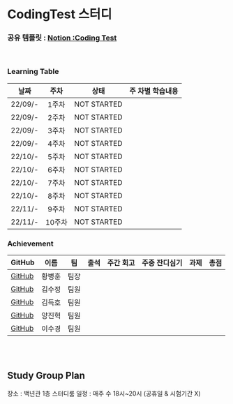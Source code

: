 # CodingTest 스터디


### 공유 템플릿 : [Notion :Coding Test](https://www.notion.so/CodingTest-Study-b2273afae53c4f2e93bf9dc8b398231c)

<br>

### Learning Table

|날짜|주차|상태|주 차별 학습내용|
|----|:----:|:----:|:----|
|22/09/-|1주차|NOT STARTED  ||
|22/09/-|2주차|NOT STARTED  ||
|22/09/-|3주차|NOT STARTED  ||
|22/09/-|4주차|NOT STARTED  ||
|22/10/-|5주차|NOT STARTED  ||
|22/10/-|6주차|NOT STARTED  ||
|22/10/-|7주차|NOT STARTED  ||
|22/10/-|8주차|NOT STARTED  ||
|22/11/-|9주차|NOT STARTED  ||
|22/11/-|10주차|NOT STARTED ||


### Achievement



|GitHub|이름|팀|출석| 주간 회고| 주중 잔디심기 | 과제 | 총점 |
|---|-----|----------------------|:----:|:----:|:----:|:----:|:----:|
| [GitHub](https://github.com/HwangBBang)| 황병훈 | 팀장 | | | | |    
| [GitHub](https://github.com/123ksj)| 김수정 | 팀원 |  | | | | | 
| [GitHub](https://github.com/subsub97)| 김득호 | 팀원 | | | | | 
| [GitHub](https://github.com/YangJinHyeok) | 양진혁 | 팀원 | | | | | 
| [GitHub](https://github.com/sugyeong-lee) | 이수경 | 팀원 | | | | | 

<br><br>

## Study Group Plan
장소 : 백년관  1층 스터디룸 
일정 : 매주 수 18시~20시 (공휴일 & 시험기간 X)

